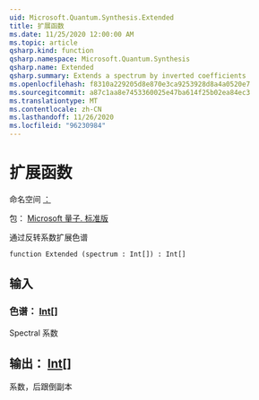 ```yaml
---
uid: Microsoft.Quantum.Synthesis.Extended
title: 扩展函数
ms.date: 11/25/2020 12:00:00 AM
ms.topic: article
qsharp.kind: function
qsharp.namespace: Microsoft.Quantum.Synthesis
qsharp.name: Extended
qsharp.summary: Extends a spectrum by inverted coefficients
ms.openlocfilehash: f8310a229205d8e870e3ca9253928d8a4a0520e7
ms.sourcegitcommit: a87c1aa8e7453360025e47ba614f25b02ea84ec3
ms.translationtype: MT
ms.contentlocale: zh-CN
ms.lasthandoff: 11/26/2020
ms.locfileid: "96230984"
---
```

# <a name="extended-function"></a>扩展函数

命名空间 [：](xref:Microsoft.Quantum.Synthesis)

包： [Microsoft 量子. 标准版](https://nuget.org/packages/Microsoft.Quantum.Standard)


通过反转系数扩展色谱

```qsharp
function Extended (spectrum : Int[]) : Int[]
```


## <a name="input"></a>输入

### <a name="spectrum--int"></a>色谱： [Int](xref:microsoft.quantum.lang-ref.int)[]

Spectral 系数



## <a name="output--int"></a>输出： [Int](xref:microsoft.quantum.lang-ref.int)[]

系数，后跟倒副本